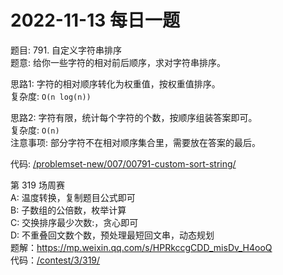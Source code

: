 # 2022-11-13 每日一题


题目: 791. 自定义字符串排序  
题意: 给你一些字符的相对前后顺序，求对字符串排序。  


思路1: 字符的相对顺序转化为权重值，按权重值排序。  
复杂度: `O(n log(n))`  


思路2: 字符有限，统计每个字符的个数，按顺序组装答案即可。  
复杂度: `O(n)`  
注意事项: 部分字符不在相对顺序集合里，需要放在答案的最后。  



代码: [/problemset-new/007/00791-custom-sort-string/](/problemset-new/007/00791-custom-sort-string/)  


第 319 场周赛   
A: 温度转换，复制题目公式即可  
B: 子数组的公倍数，枚举计算  
C: 交换排序最少次数:，贪心即可  
D: 不重叠回文数个数，预处理最短回文串，动态规划  
题解：https://mp.weixin.qq.com/s/HPRkccgCDD_misDv_H4ooQ   
代码：[/contest/3/319/](/contest/3/319/)  
